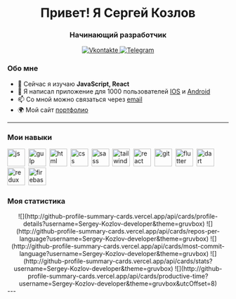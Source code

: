 <div id="header" align="center">
    <h1>Привет! Я Сергей Козлов </h1>
    <h3>Начинающий разработчик</h3>
</div>

<div id="socials" align="center">
    <a href="https://vk.com/vmf.serge.kozlov" target='_blank'>
    <img src="https://img.shields.io/badge/Vkontakte-blue?style=for-the-badge&logo=vkontakte&logoColor=white" alt="Vkontakte"/>
  </a>
  <!-- <a href="twitter-url">
    <img src="https://img.shields.io/badge/Twitter-blue?style=for-the-badge&logo=twitter&logoColor=white" alt="Twitter"/>
  </a> -->
  <a href="https://t.me/vmfsergeikozlov" target='_blank'>
    <img src="https://img.shields.io/badge/Telegram-blue?style=for-the-badge&logo=telegram&logoColor=white" alt="Telegram"/>
  </a>
</div>

### Обо мне

- 🌱 Сейчас я изучаю **JavaScript, React**
- 🤘 Я написал приложение для 1000 пользователей [IOS](https://apps.apple.com/ru/app/misbox/id1569062876) и [Android](https://play.google.com/store/apps/details?id=ru.tiomed.misbox&pli=1)
- 📫 Со мной можно связаться через [email](mailto:vmf.serge.kozlov@gmail.com)
- 🌍 Мой сайт [портфолио](https://sergey-kozlov-developer.github.io/react-portfolio)

---

### Мои навыки

<img src="https://cdn.jsdelivr.net/gh/devicons/devicon/icons/javascript/javascript-original.svg" title="js" width="40" height="40"/>&nbsp;
<img src="https://cdn.jsdelivr.net/gh/devicons/devicon/icons/gulp/gulp-plain.svg" title="gulp" width="40" height="40"/>&nbsp;
<img src="https://cdn.jsdelivr.net/gh/devicons/devicon/icons/html5/html5-original.svg" title="html" width="40" height="40"/>&nbsp;
<img src="https://cdn.jsdelivr.net/gh/devicons/devicon/icons/css3/css3-original.svg" title="css" width="40" height="40"/>&nbsp;
<img src="https://cdn.jsdelivr.net/gh/devicons/devicon/icons/sass/sass-original.svg" title="sass" width="40" height="40"/>&nbsp;
<img src="https://cdn.jsdelivr.net/gh/devicons/devicon/icons/tailwindcss/tailwindcss-plain.svg" title="tailwindcss" width="40" height="40"/>&nbsp;
<img src="https://cdn.jsdelivr.net/gh/devicons/devicon/icons/react/react-original.svg" title="react" width="40" height="40"/>&nbsp;
<img src="https://cdn.jsdelivr.net/gh/devicons/devicon/icons/git/git-plain.svg" title="git" width="40" height="40"/>&nbsp;
<img src="https://cdn.jsdelivr.net/gh/devicons/devicon/icons/flutter/flutter-original.svg" title='flutter' width="40" height="40"/>&nbsp;
<img src="https://cdn.jsdelivr.net/gh/devicons/devicon/icons/dart/dart-original-wordmark.svg" title='dart' width="40" height="40"/>&nbsp;
<img src="https://cdn.jsdelivr.net/gh/devicons/devicon/icons/redux/redux-original.svg" title='redux' width="40" height="40"/>&nbsp;
<img src="https://cdn.jsdelivr.net/gh/devicons/devicon/icons/firebase/firebase-plain-wordmark.svg" title='firebase' width="40" height="40"/>&nbsp;

<!-- <img src="https://cdn.jsdelivr.net/gh/devicons/devicon/icons/bootstrap/bootstrap-plain.svg" title="bootstrap" width="40" height="40"/>&nbsp;
<img src="https://cdn.jsdelivr.net/gh/devicons/devicon/icons/npm/npm-original-wordmark.svg" title="npm" width="40" height="40"/>&nbsp; -->

### Моя статистика

<div id="stat" align="center">
![](http://github-profile-summary-cards.vercel.app/api/cards/profile-details?username=Sergey-Kozlov-developer&theme=gruvbox)
![](http://github-profile-summary-cards.vercel.app/api/cards/repos-per-language?username=Sergey-Kozlov-developer&theme=gruvbox)
![](http://github-profile-summary-cards.vercel.app/api/cards/most-commit-language?username=Sergey-Kozlov-developer&theme=gruvbox)
![](http://github-profile-summary-cards.vercel.app/api/cards/stats?username=Sergey-Kozlov-developer&theme=gruvbox)
![](http://github-profile-summary-cards.vercel.app/api/cards/productive-time?username=Sergey-Kozlov-developer&theme=gruvbox&utcOffset=8)
    <!-- <img src="https://github-profile-summary-cards.vercel.app/api/cards/profile-details?username=Sergey-Kozlov-developer&theme=default" alt=""/>
    <img src="http://github-profile-summary-cards.vercel.app/api/cards/productive-time?username=Sergey-Kozlov-developer&theme=default&utcOffset=8" alt=""/>
     <img src="https://github-profile-summary-cards.vercel.app/api/cards/stats?username=Sergey-Kozlov-developer&theme=default" alt=""/> -->
</div>
---
